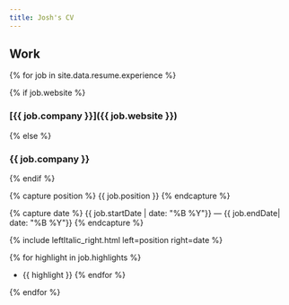 ```yaml
---
title: Josh's CV
---
```


## Work

{% for job in site.data.resume.experience %}

{% if job.website %}

### [{{ job.company }}]({{ job.website }})

{% else %}

### {{ job.company }}

{% endif %}

{% capture position %}
{{ job.position }}
{% endcapture %}

{% capture date %}
{{ job.startDate | date: "%B %Y"}} &mdash; {{ job.endDate| date: "%B %Y"}}
{% endcapture %}

{% include leftItalic_right.html left=position right=date %}

{% for highlight in job.highlights %}
* {{ highlight }} {% endfor %}

{% endfor %}
